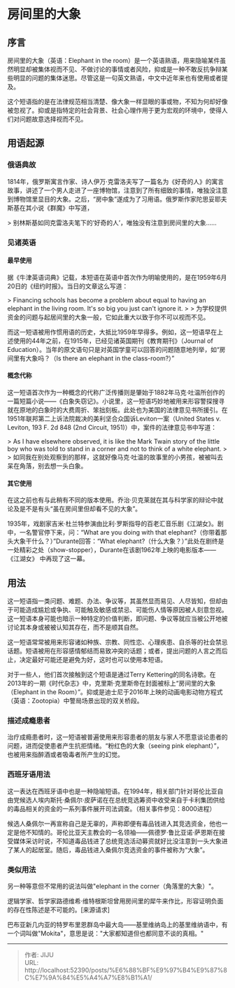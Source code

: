 # 房间里的大象

## 序言

房间里的大象（英语：Elephant in the room）是一个英语熟语，用来隐喻某件虽然明显却被集体视而不见、不做讨论的事情或者风险，抑或是一种不敢反抗争辩某些明显的问题的集体迷思。尽管这是一句英文熟语，中文中近年来也有使用或者提及。

这个短语指的是在法律规范相当清楚、像大象一样显眼的事或物，不知为何却好像被忽视了。抑或是指特定的社会背景、社会心理作用于更为宏观的环境中，使得人们对问题故意选择视而不见。

## 用语起源
### 俄语典故
1814年，俄罗斯寓言作家、诗人伊万·克雷洛夫写了一篇名为《好奇的人》的寓言故事，讲述了一个男人走进了一座博物馆，注意到了所有细致的事情，唯独没注意到博物馆里显目的大象。之后，“房中象”遂成为了习用语。俄罗斯作家陀思妥耶夫斯基在其小说《群魔》中写道，

&gt; 别林斯基如同克雷洛夫笔下的‘好奇的人’，唯独没有注意到房间里的大象……

### 见诸英语
#### 最早使用
据《牛津英语词典》记载，本短语在英语中首次作为明喻使用的，是在1959年6月20日的《纽约时报》。当日的文章这么写道：

&gt; Financing schools has become a problem about equal to having an elephant in the living room. It&#39;s so big you just can&#39;t ignore it.
&gt;
&gt; 为学校提供资金的问题与起居间里的大象一般，它如此重大以致于你不可以视而不见。


而这一短语被用作惯用语的历史，大抵比1959年早得多。例如，这一短语早在上述使用的44年之前，在1915年，已经见诸英国期刊《教育期刊》（Journal of Education）。当年的原文语句只是对英国学童可以回答的问题随意地列举，如“房间里有大象吗？（Is there an elephant in the class-room?）”

#### 概念代称
这一短语首次作为一种概念的代称广泛传播则是肇始于1882年马克·吐温所创作的一篇短篇小说——《白象失窃记》。小说里，这一短语巧妙地被用来形容警探搜寻就在原地的白象时的大费周折、笨拙刻板。此处也为美国的法律意见书所援引。在1951年联邦第二上诉法院裁决的美利坚合众国诉Leviton一案（United States v. Leviton, 193 F. 2d 848 (2nd Circuit, 1951)）中，案件的法律意见书中写道：

&gt; As I have elsewhere observed, it is like the Mark Twain story of the little boy who was told to stand in a corner and not to think of a white elephant.
&gt;
&gt; 如同我在别处观察到的那样，这就好像马克·吐温的故事里的小男孩，被被叫去呆在角落，别去想一头白象。
#### 其它使用
在这之前也有与此稍有不同的版本使用。乔治·贝克莱就在其与科学家的辩论中就论及是不是有头“虽在房间里但却看不见的大象”。

1935年，戏剧家吉米·杜兰特参演由比利·罗斯指导的百老汇音乐剧《江湖女》。剧中，一名警官停下来，问：“What are you doing with that elephant?（你带着那头大象干什么？）”Durante回答：“What elephant?（什么大象？）”此处在剧终是一处精彩之处（show-stopper），Durante在该剧1962年上映的电影版本——《江湖女》 中再现了这一幕。
## 用法
这一短语指一类问题、难题、办法、争议等，其虽然显而易见、人尽皆知，但却由于可能造成尴尬或争执、可能触及敏感或禁忌、可能伤人情等原因被人刻意忽视。这一短语本身可能也暗示一种特定的价值判断，即问题、争议等就应当被公开地被讨论其本身或被被认知其存在，而不是顺其自然。

这一短语常常被用来形容诸如种族、宗教、同性恋、心理疾患、自杀等的社会禁忌话题。短语被用在形容感情郁结而易致冲突的话题；或者，提出问题的人言之而后止，决定最好可能还是避免为好，这时也可以使用本短语。

对于一些人，他们首次接触到这个短语是通过Terry Kettering的同名诗歌。在2013年的一期《时代杂志》中，克里斯·克里斯帝在封面被标上“房间里的大象（Elephant in the Room）”。抑或是迪士尼于2016年上映的动画电影动物方程式（英语：Zootopia）中警局场景出现的双关桥段。

### 描述成瘾患者
治疗成瘾患者时，这一短语被普遍使用来形容患者的朋友与家人不愿意谈论患者的问题，进而促使患者产生抗拒情绪。“粉红色的大象（seeing pink elephant）”，也被用来指醉酒或者吸毒者所产生的幻觉。

### 西班牙语用法
这一表达在西班牙语中也是一种隐喻短语。在1994年，相关部门针对哥伦比亚自由党候选人埃内斯托·桑佩尔·皮萨诺在在总统竞选筹资中收受来自于卡利集团供给的毒品相关的资金的一系列事件展开司法调查。（相关事件参见：8000进程）

候选人桑佩尔一再宣称自己是无辜的，声称即便有毒品钱进入其竞选资金，他也一定是他不知情的。哥伦比亚天主教会的一名领袖——佩德罗·鲁比亚诺·萨恩斯在接受媒体采访时说，不知道毒品钱进了总统竞选活动募资就好比没注意到一头大象进了某人的起居室。随后，毒品钱进入桑佩尔竞选资金的事件被称为“大象”。

### 类似用法
另一种等意但不常用的说法叫做&#34;elephant in the corner（角落里的大象）&#34;。

逻辑学家、哲学家路德维希·维特根斯坦曾用房间里的犀牛来作比，形容证明负面的存在性陈述是不可能的。[来源请求]

巴布亚新几内亚的特罗布里恩群岛中最大岛——基里维纳岛上的基里维纳语中，有一个词叫做&#34;Mokita&#34;，意思是说：&#34;大家都知道但也都同意不谈的真相。&#34;





---

> 作者: JIJU  
> URL: http://localhost:52390/posts/%E6%88%BF%E9%97%B4%E9%87%8C%E7%9A%84%E5%A4%A7%E8%B1%A1/  

